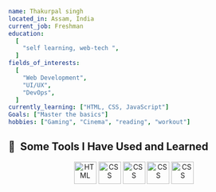 ```yaml
name: Thakurpal singh
located_in: Assam, India
current_job: Freshman
education:
  [
    "self learning, web-tech ",
  ]
fields_of_interests:
  [
    "Web Development",
    "UI/UX",
    "DevOps",
  ]
currently_learning: ["HTML, CSS, JavaScript"]
Goals: ["Master the basics"]
hobbies: ["Gaming", "Cinema", "reading", "workout"]
```


<h2> 🚀 &nbsp;Some Tools I Have Used and Learned</h2>
<p align="center">

<img src="https://cdn.jsdelivr.net/gh/devicons/devicon/icons/html5/html5-original.svg" alt="HTML" width="45" height="45" />
<img src="https://cdn.jsdelivr.net/gh/devicons/devicon/icons/css3/css3-original.svg" alt="CSS" width="45" height="45"/>
<img src="https://cdn.jsdelivr.net/gh/devicons/devicon/icons/mysql/mysql-original-wordmark.svg" alt="CSS" width="45" height="45" />
<img src="https://cdn.jsdelivr.net/gh/devicons/devicon/icons/python/python-original.svg" alt="CSS" width="45" height="45" />
<img src="https://cdn.jsdelivr.net/gh/devicons/devicon/icons/figma/figma-original.svg" alt="CSS" width="45" height="45" />                  
</p>
<!---
Thakurpal/Thakurpal is a ✨ special ✨ repository because its `README.md` (this file) appears on your GitHub profile.
You can click the Preview link to take a look at your changes.
--->
